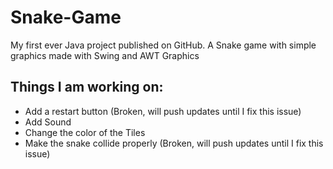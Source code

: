 # Snake-Game
My first ever Java project published on GitHub. A Snake game with simple graphics made with Swing and AWT Graphics

## Things I am working on:
* Add a restart button (Broken, will push updates until I fix this issue)
* Add Sound
* Change the color of the Tiles
* Make the snake collide properly (Broken, will push updates until I fix this issue)
